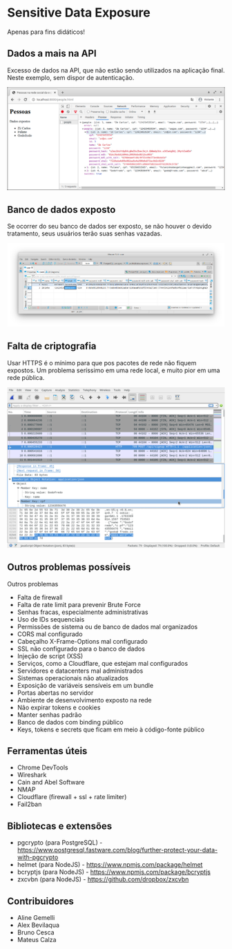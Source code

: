 # Sensitive Data Exposure

Apenas para fins didáticos!

## Dados a mais na API

Excesso de dados na API, que não estão sendo utilizados na aplicação final. Neste exemplo, sem dispor de autenticação.

![Chrome DevTools Network](/images/network.png)

## Banco de dados exposto

Se ocorrer do seu banco de dados ser exposto, se não houver o devido tratamento, seus usuários terão suas senhas vazadas.

![Visualizando dados usando DBeaver](/images/database.png)


## Falta de criptografia

Usar HTTPS é o mínimo para que pos pacotes de rede não fiquem expostos. Um problema seríssimo em uma rede local, e muito pior em uma rede pública.

![Inspeção de pacotes de rede com Wireshark](/images/wireshark.png)

## Outros problemas possíveis

Outros problemas 

 - Falta de firewall
 - Falta de rate limit para prevenir Brute Force
 - Senhas fracas, especialmente administrativas
 - Uso de IDs sequenciais
 - Permissões de sistema ou de banco de dados mal organizados
 - CORS mal configurado
 - Cabeçalho X-Frame-Options mal configurado
 - SSL não configurado para o banco de dados
 - Injeção de script (XSS)
 - Serviços, como a Cloudflare, que estejam mal configurados
 - Servidores e datacenters mal administrados
 - Sistemas operacionais não atualizados
 - Exposição de variáveis sensíveis em um bundle
 - Portas abertas no servidor
 - Ambiente de desenvolvimento exposto na rede
 - Não expirar tokens e cookies
 - Manter senhas padrão
 - Banco de dados com binding público
 - Keys, tokens e secrets que ficam em meio à código-fonte público

## Ferramentas úteis

 - Chrome DevTools
 - Wireshark
 - Cain and Abel Software
 - NMAP
 - Cloudflare (firewall + ssl + rate limiter)
 - Fail2ban
 
## Bibliotecas e extensões
 
 - pgcrypto (para PostgreSQL) - https://www.postgresql.fastware.com/blog/further-protect-your-data-with-pgcrypto
 - helmet (para NodeJS) - https://www.npmjs.com/package/helmet
 - bcryptjs (para NodeJS) - https://www.npmjs.com/package/bcryptjs
 - zxcvbn (para NodeJS) - https://github.com/dropbox/zxcvbn
 
## Contribuidores

- Aline Gemelli
- Alex Bevilaqua
- Bruno Cesca
- Mateus Calza

